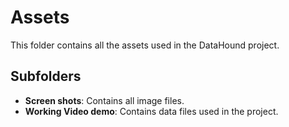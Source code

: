 # Assets

This folder contains all the assets used in the DataHound project.

## Subfolders
- **Screen shots**: Contains all image files.
- **Working Video demo**: Contains data files used in the project.
